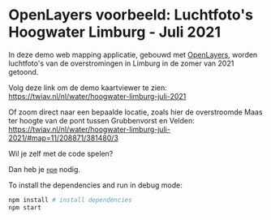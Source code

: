 # OpenLayers voorbeeld: Luchtfoto's Hoogwater Limburg - Juli 2021

In deze demo web mapping applicatie, gebouwd met [OpenLayers](https://openlayers.org/), worden luchtfoto's van de overstromingen in Limburg in de zomer van 2021 getoond.

Volg deze link om de demo kaartviewer te zien: <https://twiav.nl/nl/water/hoogwater-limburg-juli-2021>

Of zoom direct naar een bepaalde locatie, zoals hier de overstroomde Maas ter hoogte van de pont tussen Grubbenvorst en Velden:
<https://twiav.nl/nl/water/hoogwater-limburg-juli-2021/#map=11/208871/381480/3>

Wil je zelf met de code spelen?

Dan heb je [`npm`](https://www.npmjs.com/) nodig.

To install the dependencies and run in debug mode:

```bash
npm install # install dependencies
npm start
```
